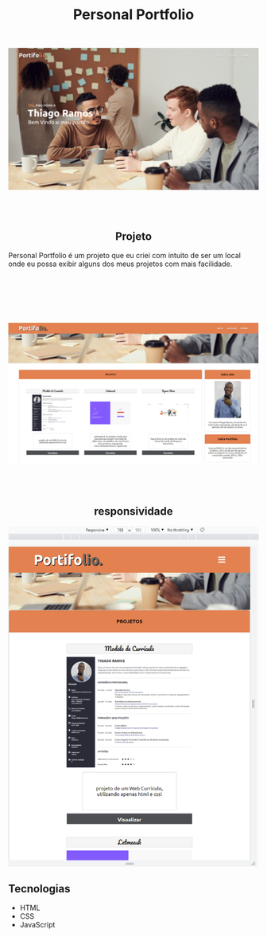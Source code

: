 
<h1 align="center">Personal Portfolio</h1>
</br>
<p align="center">
   <img  src="/images/img1.png">  
</p>
</br></br>

<h2 align="center">Projeto</h2>
<p>Personal Portfolio é um projeto que eu criei com intuito de ser um local onde eu possa exibir alguns dos meus projetos com mais facilidade.</p>
</br>

</br></br></br>

<p align="center">
   <img  src="/images/img2.png">  
</p>


</br></br>

<h2 align="center">responsividade</h2>
<p align="center">
   <img  src="/images/img3.png">   
</p>


<h2>Tecnologias</h2>
<ul>
   <li>HTML</li>
   <li>CSS</li>
   <li>JavaScript</li>
</ul>
